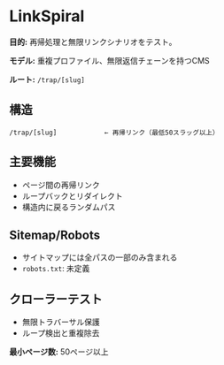 # LinkSpiral

**目的:** 再帰処理と無限リンクシナリオをテスト。

**モデル:** 重複プロファイル、無限返信チェーンを持つCMS

**ルート:** `/trap/[slug]`

## 構造

```
/trap/[slug]            ← 再帰リンク（最低50スラッグ以上）
```

## 主要機能

- ページ間の再帰リンク
- ループバックとリダイレクト
- 構造内に戻るランダムパス

## Sitemap/Robots

- サイトマップには全パスの一部のみ含まれる
- `robots.txt`: 未定義

## クローラーテスト

- 無限トラバーサル保護
- ループ検出と重複除去

**最小ページ数:** 50ページ以上